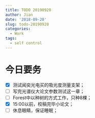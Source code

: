 ```yaml
---
title: TODO 20190920
author: Jian
date: '2018-09-20'
slug: todo-20190920
categories:
  - Work
tags:
  - self control
---
```

# 今日要务

- [x] 测试闻奕光电买的吸光度测量支架；
- [ ] 写完光谱仪大论文参数测试这一章；
- [ ] Forest中以种树的方式工作，只种8棵；
- [x] 15:00以前，校稿完毕小论文；
- [ ] 休息眼睛，保证睡眠；
